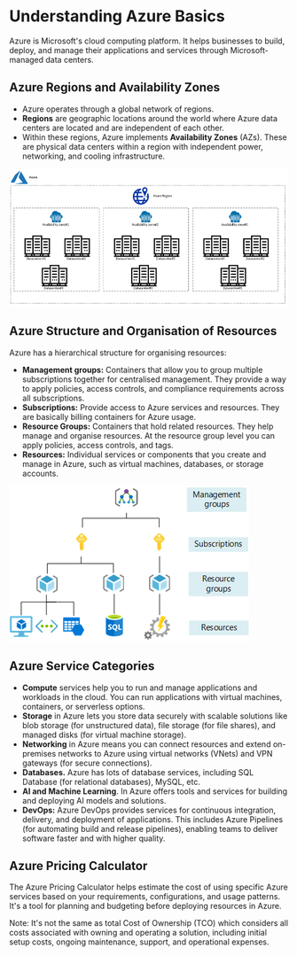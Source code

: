 # Understanding Azure Basics
Azure is Microsoft's cloud computing platform. It helps businesses to build, deploy, and manage their applications and services through Microsoft-managed data centers. 


## Azure Regions and Availability Zones

- Azure operates through a global network of regions.
- **Regions** are geographic locations around the world where Azure data centers are located and are independent of each other.
- Within these regions, Azure implements **Availability Zones** (AZs). These are physical data centers within a region with independent power, networking, and cooling infrastructure.

<img src="../assets/image.png">

## Azure Structure and Organisation of Resources

Azure has a hierarchical structure for organising resources:

- **Management groups:** Containers that allow you to group multiple subscriptions together for centralised management. They provide a way to apply policies, access controls, and compliance requirements across all subscriptions.
- **Subscriptions:** Provide access to Azure services and resources. They are basically billing containers for Azure usage.
- **Resource Groups:** Containers that hold related resources. They help manage and organise resources. At the resource group level you can apply policies, access controls, and tags.
- **Resources:** Individual services or components that you create and manage in Azure, such as virtual machines, databases, or storage accounts.

<img src="../assets/azure-structure.png">

## Azure Service Categories

- **Compute** services help you to run and manage applications and workloads in the cloud. You can run applications with virtual machines, containers, or serverless options.
- **Storage** in Azure lets you store data securely with scalable solutions like blob storage (for unstructured data), file storage (for file shares), and managed disks (for virtual machine storage).
- **Networking** in Azure means you can connect resources and extend on-premises networks to Azure using virtual networks (VNets) and VPN gateways (for secure connections).
- **Databases.** Azure has lots of database services, including SQL Database (for relational databases), MySQL, etc.
- **AI and Machine Learning**. In  Azure offers tools and services for building and deploying AI models and solutions.
- **DevOps:** Azure DevOps provides services for continuous integration, delivery, and deployment of applications. This includes Azure Pipelines (for automating build and release pipelines), enabling teams to deliver software faster and with higher quality.

## Azure Pricing Calculator

The Azure Pricing Calculator helps estimate the cost of using specific Azure services based on your requirements, configurations, and usage patterns. It's a tool for planning and budgeting before deploying resources in Azure.

Note: It's not the same as total Cost of Ownership (TCO) which considers all costs associated with owning and operating a solution, including initial setup costs, ongoing maintenance, support, and operational expenses. 